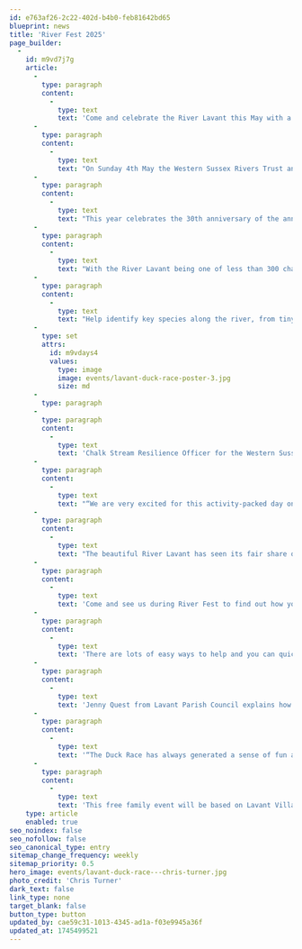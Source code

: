 ```yaml
---
id: e763af26-2c22-402d-b4b0-feb81642bd65
blueprint: news
title: 'River Fest 2025'
page_builder:
  -
    id: m9vd7j7g
    article:
      -
        type: paragraph
        content:
          -
            type: text
            text: 'Come and celebrate the River Lavant this May with a fun-filled day including the annual duck race!'
      -
        type: paragraph
        content:
          -
            type: text
            text: "On Sunday 4th May the Western Sussex Rivers Trust and Lavant Parish Council are putting on a free day of river focused fun for all the family.\_"
      -
        type: paragraph
        content:
          -
            type: text
            text: "This year celebrates the 30th anniversary of the annual duck race which will take place at 2pm from Pot Nore bridge.\_"
      -
        type: paragraph
        content:
          -
            type: text
            text: "With the River Lavant being one of less than 300 chalk streams in the world, come and join our team of experts who can show you what lives in the river bed of this sparkling stream.\_"
      -
        type: paragraph
        content:
          -
            type: text
            text: "Help identify key species along the river, from tiny water-dwelling insects to the flora and fauna which adorn the banks. There will also be a range of taxidermy river mammals, including a beaver!\_"
      -
        type: set
        attrs:
          id: m9vdays4
          values:
            type: image
            image: events/lavant-duck-race-poster-3.jpg
            size: md
      -
        type: paragraph
      -
        type: paragraph
        content:
          -
            type: text
            text: 'Chalk Stream Resilience Officer for the Western Sussex Rivers Trust, Kate Whitton, explains why this event is not to be missed;'
      -
        type: paragraph
        content:
          -
            type: text
            text: "“We are very excited for this activity-packed day on the Lavant where the Western Sussex Rivers Trust will be on hand to answer all your watery questions and help you get up close to some river creatures!\_"
      -
        type: paragraph
        content:
          -
            type: text
            text: "The beautiful River Lavant has seen its fair share of issues over recent years. We are working hard with communities and landowners to restore it back to being a healthy river, but we need your help!\_"
      -
        type: paragraph
        content:
          -
            type: text
            text: 'Come and see us during River Fest to find out how you can become a River Guardian and help this precious river thrive again.'
      -
        type: paragraph
        content:
          -
            type: text
            text: 'There are lots of easy ways to help and you can quickly become a citizen scientist by getting involved with The Big River Watch and WaterWise Week, as well as having a go at some water quality testing.”'
      -
        type: paragraph
        content:
          -
            type: text
            text: 'Jenny Quest from Lavant Parish Council explains how important this event and the river are to the local community;'
      -
        type: paragraph
        content:
          -
            type: text
            text: '“The Duck Race has always generated a sense of fun and belonging. Children of yesteryear now share their enjoyment with their own children. Locals are relieved to have the support of the Western Sussex Rivers Trust after the great concern of last year’s overpumping disasters. The river has been here for millennia and we look forward to its restoration so it can continue to bring life and joy to the village.”'
      -
        type: paragraph
        content:
          -
            type: text
            text: 'This free family event will be based on Lavant Village Green with refreshments provided by Lavant Primary School.'
    type: article
    enabled: true
seo_noindex: false
seo_nofollow: false
seo_canonical_type: entry
sitemap_change_frequency: weekly
sitemap_priority: 0.5
hero_image: events/lavant-duck-race---chris-turner.jpg
photo_credit: 'Chris Turner'
dark_text: false
link_type: none
target_blank: false
button_type: button
updated_by: cae59c31-1013-4345-ad1a-f03e9945a36f
updated_at: 1745499521
---
```

